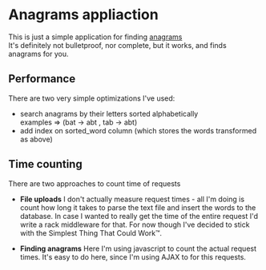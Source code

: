 # Anagrams appliaction

This is just a simple application for finding [anagrams](http://en.wikipedia.org/wiki/Anagram)  
It's definitely not bulletproof, nor complete, but it works, and finds anagrams for you.  

## Performance

There are two very simple optimizations I've used:  
- search anagrams by their letters sorted alphabetically  
      examples =>  (bat -> abt , tab -> abt)  
- add index on sorted_word column (which stores the words transformed as above)  

## Time counting

There are two approaches to count time of requests  

- **File uploads**  I don't actually measure request times - all I'm doing is count how long it takes to parse the text file and insert the words to the database. In case I wanted to really get the time of the entire request I'd write a rack middleware for that. For now though I've decided to stick with the Simplest Thing That Could Work™.  

- **Finding anagrams**  Here I'm using javascript to count the actual request times. It's easy to do here, since I'm using AJAX to for this requests.  

